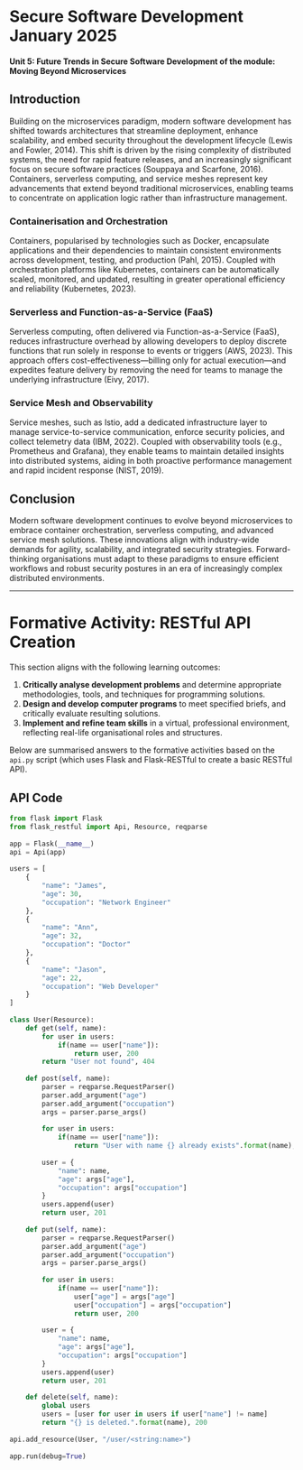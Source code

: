 # Secure Software Development January 2025

#### Unit 5: Future Trends in Secure Software Development of the module: Moving Beyond Microservices

## Introduction

Building on the microservices paradigm, modern software development has shifted towards architectures that streamline deployment, enhance scalability, and embed security throughout the development lifecycle (Lewis and Fowler, 2014). This shift is driven by the rising complexity of distributed systems, the need for rapid feature releases, and an increasingly significant focus on secure software practices (Souppaya and Scarfone, 2016). Containers, serverless computing, and service meshes represent key advancements that extend beyond traditional microservices, enabling teams to concentrate on application logic rather than infrastructure management.

### Containerisation and Orchestration

Containers, popularised by technologies such as Docker, encapsulate applications and their dependencies to maintain consistent environments across development, testing, and production (Pahl, 2015). Coupled with orchestration platforms like Kubernetes, containers can be automatically scaled, monitored, and updated, resulting in greater operational efficiency and reliability (Kubernetes, 2023).

### Serverless and Function-as-a-Service (FaaS)

Serverless computing, often delivered via Function-as-a-Service (FaaS), reduces infrastructure overhead by allowing developers to deploy discrete functions that run solely in response to events or triggers (AWS, 2023). This approach offers cost-effectiveness—billing only for actual execution—and expedites feature delivery by removing the need for teams to manage the underlying infrastructure (Eivy, 2017).

### Service Mesh and Observability

Service meshes, such as Istio, add a dedicated infrastructure layer to manage service-to-service communication, enforce security policies, and collect telemetry data (IBM, 2022). Coupled with observability tools (e.g., Prometheus and Grafana), they enable teams to maintain detailed insights into distributed systems, aiding in both proactive performance management and rapid incident response (NIST, 2019).

## Conclusion

Modern software development continues to evolve beyond microservices to embrace container orchestration, serverless computing, and advanced service mesh solutions. These innovations align with industry-wide demands for agility, scalability, and integrated security strategies. Forward-thinking organisations must adapt to these paradigms to ensure efficient workflows and robust security postures in an era of increasingly complex distributed environments.

---

# Formative Activity: RESTful API Creation

This section aligns with the following learning outcomes:

1. **Critically analyse development problems** and determine appropriate methodologies, tools, and techniques for programming solutions.  
2. **Design and develop computer programs** to meet specified briefs, and critically evaluate resulting solutions.  
3. **Implement and refine team skills** in a virtual, professional environment, reflecting real-life organisational roles and structures.

Below are summarised answers to the formative activities based on the `api.py` script (which uses Flask and Flask-RESTful to create a basic RESTful API).

## API Code

```python
from flask import Flask
from flask_restful import Api, Resource, reqparse
 
app = Flask(__name__)
api = Api(app)
 
users = [
    {
        "name": "James",
        "age": 30,
        "occupation": "Network Engineer"
    },
    {
        "name": "Ann",
        "age": 32,
        "occupation": "Doctor"
    },
    {
        "name": "Jason",
        "age": 22,
        "occupation": "Web Developer"
    }
]
 
class User(Resource):
    def get(self, name):
        for user in users:
            if(name == user["name"]):
                return user, 200
        return "User not found", 404
 
    def post(self, name):
        parser = reqparse.RequestParser()
        parser.add_argument("age")
        parser.add_argument("occupation")
        args = parser.parse_args()
 
        for user in users:
            if(name == user["name"]):
                return "User with name {} already exists".format(name), 400
 
        user = {
            "name": name,
            "age": args["age"],
            "occupation": args["occupation"]
        }
        users.append(user)
        return user, 201
 
    def put(self, name):
        parser = reqparse.RequestParser()
        parser.add_argument("age")
        parser.add_argument("occupation")
        args = parser.parse_args()
 
        for user in users:
            if(name == user["name"]):
                user["age"] = args["age"]
                user["occupation"] = args["occupation"]
                return user, 200
        
        user = {
            "name": name,
            "age": args["age"],
            "occupation": args["occupation"]
        }
        users.append(user)
        return user, 201
 
    def delete(self, name):
        global users
        users = [user for user in users if user["name"] != name]
        return "{} is deleted.".format(name), 200
      
api.add_resource(User, "/user/<string:name>")
 
app.run(debug=True)
```
